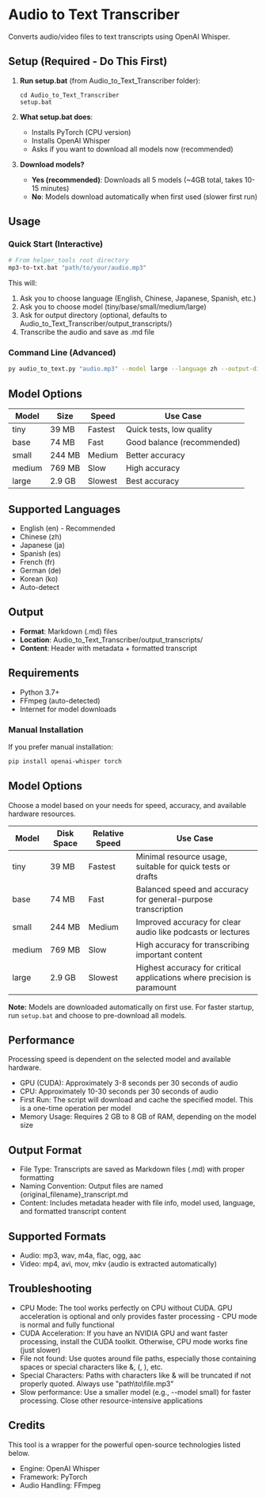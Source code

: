 # Audio to Text Transcriber

Converts audio/video files to text transcripts using OpenAI Whisper.

## Setup (Required - Do This First)

1. **Run setup.bat** (from Audio_to_Text_Transcriber folder):
   ```
   cd Audio_to_Text_Transcriber
   setup.bat
   ```

2. **What setup.bat does**:
   - Installs PyTorch (CPU version)
   - Installs OpenAI Whisper
   - Asks if you want to download all models now (recommended)

3. **Download models?**
   - **Yes (recommended)**: Downloads all 5 models (~4GB total, takes 10-15 minutes)
   - **No**: Models download automatically when first used (slower first run)

## Usage

### Quick Start (Interactive)

```bash
# From helper_tools root directory
mp3-to-txt.bat "path/to/your/audio.mp3"
```

This will:
1. Ask you to choose language (English, Chinese, Japanese, Spanish, etc.)
2. Ask you to choose model (tiny/base/small/medium/large)
3. Ask for output directory (optional, defaults to Audio_to_Text_Transcriber/output_transcripts/)
4. Transcribe the audio and save as .md file

### Command Line (Advanced)

```bash
py audio_to_text.py "audio.mp3" --model large --language zh --output-dir "output/"
```

## Model Options

| Model | Size | Speed | Use Case |
|-------|------|-------|----------|
| tiny | 39 MB | Fastest | Quick tests, low quality |
| base | 74 MB | Fast | Good balance (recommended) |
| small | 244 MB | Medium | Better accuracy |
| medium | 769 MB | Slow | High accuracy |
| large | 2.9 GB | Slowest | Best accuracy |

## Supported Languages

- English (en) - Recommended
- Chinese (zh)
- Japanese (ja)
- Spanish (es)
- French (fr)
- German (de)
- Korean (ko)
- Auto-detect

## Output

- **Format**: Markdown (.md) files
- **Location**: Audio_to_Text_Transcriber/output_transcripts/
- **Content**: Header with metadata + formatted transcript

## Requirements

- Python 3.7+
- FFmpeg (auto-detected)
- Internet for model downloads

### Manual Installation

If you prefer manual installation:

```bash
pip install openai-whisper torch
```

## Model Options

Choose a model based on your needs for speed, accuracy, and available hardware resources.

| Model | Disk Space | Relative Speed | Use Case |
|-------|------------|----------------|----------|
| tiny | 39 MB | Fastest | Minimal resource usage, suitable for quick tests or drafts |
| base | 74 MB | Fast | Balanced speed and accuracy for general-purpose transcription |
| small | 244 MB | Medium | Improved accuracy for clear audio like podcasts or lectures |
| medium | 769 MB | Slow | High accuracy for transcribing important content |
| large | 2.9 GB | Slowest | Highest accuracy for critical applications where precision is paramount |

**Note:** Models are downloaded automatically on first use. For faster startup, run `setup.bat` and choose to pre-download all models.

## Performance

Processing speed is dependent on the selected model and available hardware.

- GPU (CUDA): Approximately 3-8 seconds per 30 seconds of audio
- CPU: Approximately 10-30 seconds per 30 seconds of audio
- First Run: The script will download and cache the specified model. This is a one-time operation per model
- Memory Usage: Requires 2 GB to 8 GB of RAM, depending on the model size

## Output Format

- File Type: Transcripts are saved as Markdown files (.md) with proper formatting
- Naming Convention: Output files are named {original_filename}_transcript.md
- Content: Includes metadata header with file info, model used, language, and formatted transcript content

## Supported Formats

- Audio: mp3, wav, m4a, flac, ogg, aac
- Video: mp4, avi, mov, mkv (audio is extracted automatically)

## Troubleshooting

- CPU Mode: The tool works perfectly on CPU without CUDA. GPU acceleration is optional and only provides faster processing - CPU mode is normal and fully functional
- CUDA Acceleration: If you have an NVIDIA GPU and want faster processing, install the CUDA toolkit. Otherwise, CPU mode works fine (just slower)
- File not found: Use quotes around file paths, especially those containing spaces or special characters like &, (, ), etc.
- Special Characters: Paths with characters like & will be truncated if not properly quoted. Always use "path\to\file.mp3"
- Slow performance: Use a smaller model (e.g., --model small) for faster processing. Close other resource-intensive applications

## Credits

This tool is a wrapper for the powerful open-source technologies listed below.

- Engine: OpenAI Whisper
- Framework: PyTorch
- Audio Handling: FFmpeg